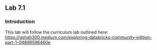 ## Lab 7.1

### Introduction
This lab will follow the curriculum lab outlined here: https://gshah300.medium.com/exploring-databricks-community-edition-part-1-04896596460e
